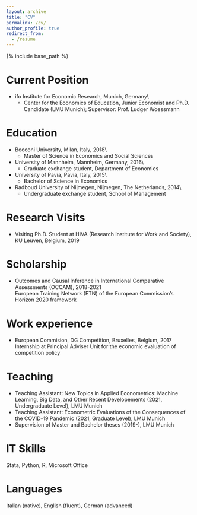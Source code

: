 ```yaml
---
layout: archive
title: "CV"
permalink: /cv/
author_profile: true
redirect_from:
  - /resume
---
```


{% include base_path %}

Current Position
======
* ifo Institute for Economic Research, Munich, Germany\
	* Center for the Economics of Education,
	Junior Economist and Ph.D. Candidate (LMU Munich);
	Supervisor: Prof. Ludger Woessmann
	
Education
======
* Bocconi University, Milan, Italy, 2018\
	* Master of Science in Economics and Social Sciences
* University of Mannheim, Mannheim, Germany, 2016\
	* Graduate exchange student, Department of Economics
* University of Pavia, Pavia, Italy, 2015\
	* Bachelor of Science in Economics
* Radboud University of Nijmegen, Nijmegen, The Netherlands, 2014\
	* Undergraduate exchange student, School of Management

Research Visits
======
* Visiting Ph.D. Student at HIVA (Research Institute for Work and Society), KU Leuven, Belgium, 2019

Scholarship
======
* Outcomes and Causal Inference in International Comparative Assessments (OCCAM), 2018-2021\
	European Training Network (ETN) of the European Commission’s Horizon 2020 framework
	
Work experience
======
* European Commision, DG Competition, Bruxelles, Belgium, 2017\
	Internship at Principal Adviser Unit for the economic evaluation of competition policy 
  
Teaching
======
* Teaching Assistant: New Topics in Applied Econometrics: Machine Learning, Big Data, and Other Recent Developements (2021, Undergraduate Level), LMU Munich
* Teaching Assistant: Econometric Evaluations of the Consequences of the COVID-19 Pandemic (2021, Graduate Level), LMU Munich
* Supervision of Master and Bachelor theses (2019-), LMU Munich
  
IT Skills
======
Stata, Python, R, Microsoft Office

Languages
======
Italian (native), English (fluent), German (advanced)